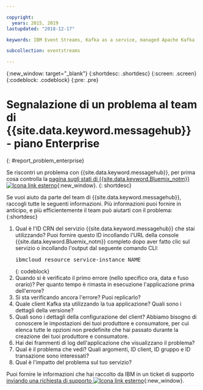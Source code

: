 ```yaml
---

copyright:
  years: 2015, 2019
lastupdated: "2018-12-17"

keywords: IBM Event Streams, Kafka as a service, managed Apache Kafka

subcollection: eventstreams

---
```


{:new_window: target="_blank"}
{:shortdesc: .shortdesc}
{:screen: .screen}
{:codeblock: .codeblock}
{:pre: .pre}

# Segnalazione di un problema al team di {{site.data.keyword.messagehub}} - piano Enterprise
{: #report_problem_enterprise}

Se riscontri un problema con {{site.data.keyword.messagehub}}, per prima cosa controlla la [pagina sugli stati di {{site.data.keyword.Bluemix_notm}} ![Icona link esterno](../../icons/launch-glyph.svg "Icona link esterno")](https://cloud.ibm.com/status?selected=status){:new_window}.
{: shortdesc}

Se vuoi aiuto da parte del team di {{site.data.keyword.messagehub}}, raccogli tutte le seguenti informazioni. Più informazioni puoi fornire in anticipo, e più efficientemente il team può aiutarti con il problema:
{:shortdesc}

1. Qual è l'ID CRN del servizio {{site.data.keyword.messagehub}} che stai
   utilizzando?  Puoi fornire questo ID incollando l'URL della console
   {{site.data.keyword.Bluemix_notm}} completo dopo aver fatto clic sul servizio
   o incollando l'output dal seguente comando CLI:<br/>
   <pre class="pre">
   ibmcloud resource service-instance NAME
   </pre>
	{: codeblock}
2. Quando si è verificato il primo errore (nello specifico ora, data e fuso orario)?
   Per quanto tempo è rimasta in esecuzione l'applicazione prima dell'errore?
3. Si sta verificando ancora l'errore? Puoi replicarlo?
4. Quale client Kafka sta utilizzando la tua applicazione? Quali sono i dettagli della versione?
5. Quali sono i dettagli della configurazione del client? Abbiamo bisogno di conoscere le impostazioni dei tuoi produttore e consumatore, per cui elenca tutte le opzioni non predefinite che hai passato durante la creazione dei tuoi produttore e consumatore.
6. Hai dei frammenti di log dell'applicazione che visualizzano il problema?
7. Qual è il problema che vedi? Quali argomenti, ID client, ID gruppo e ID
   transazione sono interessati?
8. Qual è l'impatto del problema sul tuo servizio?

Puoi fornire le informazioni che hai raccolto da IBM in un ticket di supporto [inviando una richiesta di supporto ![Icona link esterno](../../icons/launch-glyph.svg "Icona link esterno")](/docs/get-support?topic=get-support-getting-customer-support#using-avatar){:new_window}.










